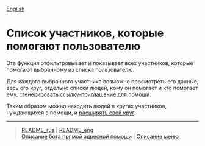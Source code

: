 [English](../../documents_eng/actions/list_other_people.md)

# Список участников, которые помогают пользователю

Эта функция отфильтровывает и показывает всех участников, которые помогают выбранному из списка пользователю. 

Для каждого выбранного участника возможно просмотреть его данные, весь его круг, отдельно списки людей, кому он помогает и кто помогает ему, [сгенерировать ссылку-приглашение для помощи](create_invite.md). 

Таким образом можно находить людей в кругах участников, нуждающихся в помощи, и [расширять свой круг](show_circle.md).

---
> [README_rus](../../README.md)  |  [README_eng](../../README_eng.md)    
> [Описание бота прямой адресной помощи](../index.md)  |  [Описание меню](../faq/menu.md)  
